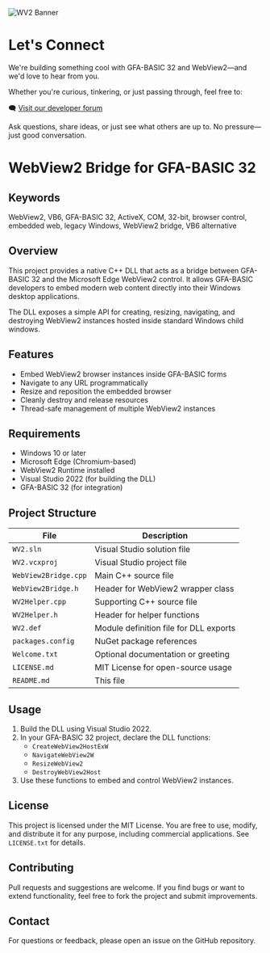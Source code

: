 ![WV2 Banner](https://github.com/XmanGB32/banner.jpg?raw=true)

# Let's Connect

We're building something cool with GFA-BASIC 32 and WebView2—and we'd love to hear from you.

Whether you're curious, tinkering, or just passing through, feel free to:

🗨️ [Visit our developer forum](https://gb32.proboards.com)

Ask questions, share ideas, or just see what others are up to. No pressure—just good conversation.

# WebView2 Bridge for GFA-BASIC 32

## Keywords

WebView2, VB6, GFA-BASIC 32, ActiveX, COM, 32-bit, browser control, embedded web, legacy Windows, WebView2 bridge, VB6 alternative

## Overview

This project provides a native C++ DLL that acts as a bridge between GFA-BASIC 32 and the Microsoft Edge WebView2 control. It allows GFA-BASIC developers to embed modern web content directly into their Windows desktop applications.

The DLL exposes a simple API for creating, resizing, navigating, and destroying WebView2 instances hosted inside standard Windows child windows.

## Features

- Embed WebView2 browser instances inside GFA-BASIC forms
- Navigate to any URL programmatically
- Resize and reposition the embedded browser
- Cleanly destroy and release resources
- Thread-safe management of multiple WebView2 instances

## Requirements

- Windows 10 or later
- Microsoft Edge (Chromium-based)
- WebView2 Runtime installed
- Visual Studio 2022 (for building the DLL)
- GFA-BASIC 32 (for integration)

## Project Structure

| File                  | Description                                 |
|-----------------------|---------------------------------------------|
| `WV2.sln`             | Visual Studio solution file                 |
| `WV2.vcxproj`         | Visual Studio project file                  |
| `WebView2Bridge.cpp`  | Main C++ source file                        |
| `WebView2Bridge.h`    | Header for WebView2 wrapper class           |
| `WV2Helper.cpp`       | Supporting C++ source file                  |
| `WV2Helper.h`         | Header for helper functions                 |
| `WV2.def`             | Module definition file for DLL exports      |
| `packages.config`     | NuGet package references                    |
| `Welcome.txt`         | Optional documentation or greeting          |
| `LICENSE.md`          | MIT License for open-source usage           |
| `README.md`           | This file                                   |

## Usage

1. Build the DLL using Visual Studio 2022.
2. In your GFA-BASIC 32 project, declare the DLL functions:
   - `CreateWebView2HostExW`
   - `NavigateWebView2W`
   - `ResizeWebView2`
   - `DestroyWebView2Host`
3. Use these functions to embed and control WebView2 instances.

## License

This project is licensed under the MIT License. You are free to use, modify, and distribute it for any purpose, including commercial applications. See `LICENSE.txt` for details.

## Contributing

Pull requests and suggestions are welcome. If you find bugs or want to extend functionality, feel free to fork the project and submit improvements.

## Contact

For questions or feedback, please open an issue on the GitHub repository.

